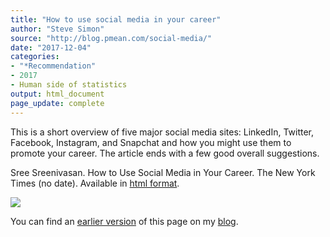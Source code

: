 ```yaml
---
title: "How to use social media in your career"
author: "Steve Simon"
source: "http://blog.pmean.com/social-media/"
date: "2017-12-04"
categories:
- "*Recommendation"
- 2017
- Human side of statistics
output: html_document
page_update: complete
---
```


This is a short overview of five major social media sites: LinkedIn, Twitter, Facebook, Instagram, and Snapchat and how you might use them to promote your career. The article ends with a few good overall suggestions.

<!---More--->

Sree Sreenivasan. How to Use Social Media in Your Career. The New York Times (no date). Available in [html format][sree1].

![](http://www.pmean.com/new-images/17/social-media01.png)

You can find an [earlier version][sim1] of this page on my [blog][sim2].

[sim1]: http://blog.pmean.com/social-media/
[sim2]: http://blog.pmean.com

[sree1]: https://www.nytimes.com/guides/business/social-media-for-career-and-business
